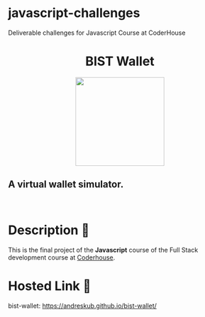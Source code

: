 # javascript-challenges
Deliverable challenges for Javascript Course at CoderHouse

<div align="center">
    <h1> BIST Wallet </h1>
    <img src=https://assets.mychoice2pay.com/www/blog/Digital_Wallet_1441X866px.png width="200"/>
</div>

## A virtual wallet simulator.

<br/>

# Description :page_with_curl:
This is the final project of the **Javascript** course of the Full Stack development course at [Coderhouse](https://www.coderhouse.com/online/carrera-online-desarrollo-fullstack).

# Hosted Link :link:
bist-wallet: https://andreskub.github.io/bist-wallet/